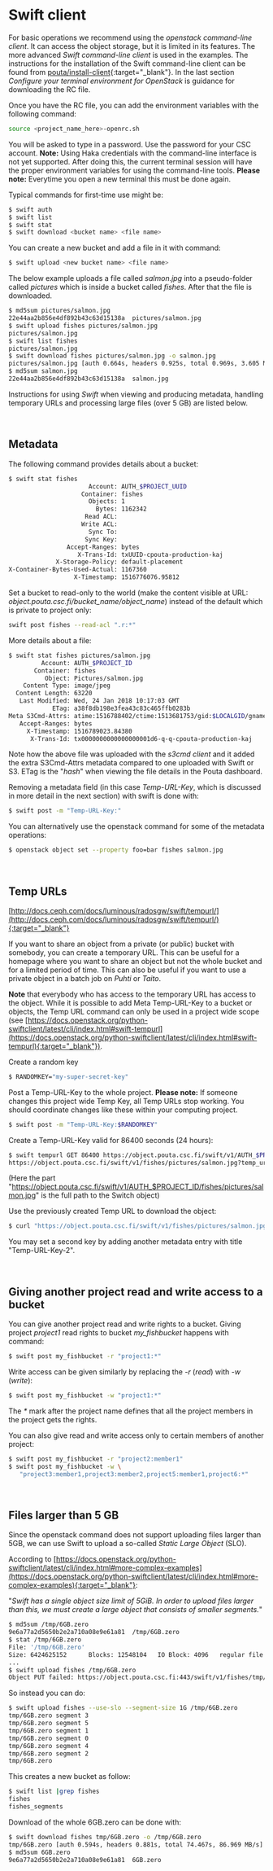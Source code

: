 
# Swift client

For basic operations we recommend using the _openstack command-line client_. It can access the object storage, but it is limited in its features. The more advanced _Swift command-line client_ is used in the examples. The instructions for the installation of the Swift command-line client can be found from [pouta/install-client](../../../cloud/pouta/install-client.md){:target="_blank"}. In the last section <i>Configure your terminal environment for OpenStack</i> is guidance for downloading the RC file.

Once you have the RC file, you can add the environment variables with the following command:

```bash
source <project_name_here>-openrc.sh
```

You will be asked to type in a password. Use the password for your CSC account. **Note:** Using Haka credentials with the command-line interface is not yet supported. After doing this, the current terminal session will have the proper environment variables for using the command-line tools. **Please note:** Everytime you open a new terminal this must be done again.


Typical commands for first-time use might be:
```bash
$ swift auth
$ swift list
$ swift stat
$ swift download <bucket name> <file name>
```

You can create a new bucket and add a file in it with command:
```bash
$ swift upload <new bucket name> <file name>
```

The below example uploads a file called _salmon.jpg_ into a pseudo-folder called _pictures_ which is inside a bucket called _fishes_. After that the file is downloaded.
```bash
$ md5sum pictures/salmon.jpg
22e44aa2b856e4df892b43c63d15138a  pictures/salmon.jpg
$ swift upload fishes pictures/salmon.jpg
pictures/salmon.jpg
$ swift list fishes
pictures/salmon.jpg
$ swift download fishes pictures/salmon.jpg -o salmon.jpg
pictures/salmon.jpg [auth 0.664s, headers 0.925s, total 0.969s, 3.605 MB/s]
$ md5sum salmon.jpg
22e44aa2b856e4df892b43c63d15138a  salmon.jpg
```

Instructions for using _Swift_ when viewing and producing metadata, handling temporary URLs and processing large files (over 5 GB) are listed below.

&nbsp;

## Metadata

The following command provides details about a bucket:

```bash
$ swift stat fishes
                      Account: AUTH_$PROJECT_UUID
                    Container: fishes
                      Objects: 1
                        Bytes: 1162342
                     Read ACL:
                    Write ACL:
                      Sync To:
                     Sync Key:
                Accept-Ranges: bytes
                   X-Trans-Id: txUUID-cpouta-production-kaj
             X-Storage-Policy: default-placement
X-Container-Bytes-Used-Actual: 1167360
                  X-Timestamp: 1516776076.95812
```
Set a bucket to read-only to the world (make the content visible at URL: <i>object.pouta.csc.fi/bucket_name/object_name</i>) instead of the default which is private to project only:
```bash
swift post fishes --read-acl ".r:*"
```
More details about a file:
```bash
$ swift stat fishes pictures/salmon.jpg
         Account: AUTH_$PROJECT_ID
       Container: fishes
          Object: Pictures/salmon.jpg
    Content Type: image/jpeg
  Content Length: 63220
   Last Modified: Wed, 24 Jan 2018 10:17:03 GMT
            ETag: a38f8db198e3fea43c83c465ffb0283b
Meta S3Cmd-Attrs: atime:1516788402/ctime:1513681753/gid:$LOCALGID/gname:$LOCALGROUP/md5:a38f8db198e3fea43c83c465ffb0283b/mode:33188/mtime:1513681747/uid:$LOCALUID/uname:$LOCALUSER
   Accept-Ranges: bytes
     X-Timestamp: 1516789023.84380
      X-Trans-Id: tx0000000000000000001d6-q-q-cpouta-production-kaj
```

Note how the above file was uploaded with the _s3cmd client_ and it added the extra S3Cmd-Attrs metadata compared to one uploaded with Swift or S3. ETag is the "_hash_" when viewing the file details in the Pouta dashboard.

Removing a metadata field (in this case _Temp-URL-Key_, which is discussed in more detail in the next section) with swift is done with:
```bash
$ swift post -m "Temp-URL-Key:"
```
You can alternatively use the openstack command for some of the metadata operations:
```bash
$ openstack object set --property foo=bar fishes salmon.jpg
```
&nbsp;

<a name="temp_urls"></a>  

## Temp URLs

[http://docs.ceph.com/docs/luminous/radosgw/swift/tempurl/](http://docs.ceph.com/docs/luminous/radosgw/swift/tempurl/){:target="_blank"}
 
If you want to share an object from a private (or public) bucket with somebody, you can create a temporary URL. This can be useful for a homepage where you want to share an object but not the whole bucket and for a limited period of time. This can also be useful if you want to use a private object in a batch job on _Puhti_ or _Taito_.
 
**Note** that everybody who has access to the temporary URL has access to the object. While it is possible to add Meta Temp-URL-Key to a bucket or objects, the Temp URL command can only be used in a project wide scope (see [https://docs.openstack.org/python-swiftclient/latest/cli/index.html#swift-tempurl](https://docs.openstack.org/python-swiftclient/latest/cli/index.html#swift-tempurl){:target="_blank"}).
 
Create a random key
```bash
$ RANDOMKEY="my-super-secret-key"
```
Post a Temp-URL-Key to the whole project. **Please note:** If someone changes this project wide Temp Key, all Temp URLs stop working. You should coordinate changes like these within your computing project.
```bash
$ swift post -m "Temp-URL-Key:$RANDOMKEY" 
```
Create a Temp-URL-Key valid for 86400 seconds (24 hours):
```bash
$ swift tempurl GET 86400 https://object.pouta.csc.fi/swift/v1/AUTH_$PROJECT_ID/fishes/pictures/salmon.jpg $RANDOMKEY
https://object.pouta.csc.fi/swift/v1/fishes/pictures/salmon.jpg?temp_url_sig=9a118ddda22c83c7a6cd49c013389f0507c007ca&temp_url_expires=1514648675
```
(Here the part "https://object.pouta.csc.fi/swift/v1/AUTH_$PROJECT_ID/fishes/pictures/salmon.jpg" is the full path to the Switch object)

Use the previously created Temp URL to download the object:
```bash
$ curl "https://object.pouta.csc.fi/swift/v1/fishes/pictures/salmon.jpg?temp_url_sig=9a118ddda22c83c7a6cd49c013389f0507c007ca&temp_url_expires=1514648675" > salmon.jpg
```
You may set a second key by adding another metadata entry with title "Temp-URL-Key-2".

&nbsp;

## Giving another project read and write access to a bucket

You can give another project read and write rights to a bucket. Giving project _project1_ read rights to bucket <i>my_fishbucket</i> happens with command:
```bash
$ swift post my_fishbucket -r "project1:*"
```
Write access can be given similarly by replacing the _-r_ (_read_) with _-w_ (_write_):
```bash
$ swift post my_fishbucket -w "project1:*"
```
The _*_ mark after the project name defines that all the project members in the project gets the rights.

You can also give read and write access only to certain members of another project:
```bash
$ swift post my_fishbucket -r "project2:member1"
$ swift post my_fishbucket -w \
   "project3:member1,project3:member2,project5:member1,project6:*"
```

&nbsp;


<a name="files_larger_than_5gb"></a>  

## Files larger than 5 GB

Since the openstack command does not support uploading files larger than 5GB, we can use Swift to upload a so-called _Static Large Object_ (SLO).

According to [https://docs.openstack.org/python-swiftclient/latest/cli/index.html#more-complex-examples](https://docs.openstack.org/python-swiftclient/latest/cli/index.html#more-complex-examples){:target="_blank"}:

"_Swift has a single object size limit of 5GiB. In order to upload files larger than this, we must create a large object that consists of smaller segments._"

```bash
$ md5sum /tmp/6GB.zero
9e6a77a2d5650b2e2a710a08e9e61a81  /tmp/6GB.zero
$ stat /tmp/6GB.zero
File: '/tmp/6GB.zero'
Size: 6424625152      Blocks: 12548104   IO Block: 4096   regular file
...
$ swift upload fishes /tmp/6GB.zero
Object PUT failed: https://object.pouta.csc.fi:443/swift/v1/fishes/tmp/6GB.zero 400 Bad Request   EntityTooLarge
```
So instead you can do:
```bash
$ swift upload fishes --use-slo --segment-size 1G /tmp/6GB.zero
tmp/6GB.zero segment 3
tmp/6GB.zero segment 5
tmp/6GB.zero segment 1
tmp/6GB.zero segment 0
tmp/6GB.zero segment 4
tmp/6GB.zero segment 2
tmp/6GB.zero
```
This creates a new bucket as follow:
```bash
$ swift list |grep fishes
fishes
fishes_segments
```
Download of the whole 6GB.zero can be done with:

```bash
$ swift download fishes tmp/6GB.zero -o /tmp/6GB.zero
tmp/6GB.zero [auth 0.594s, headers 0.881s, total 74.467s, 86.969 MB/s]
$ md5sum 6GB.zero
9e6a77a2d5650b2e2a710a08e9e61a81  6GB.zero
```

